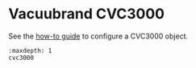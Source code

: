 # Vacuubrand CVC3000
See the [how-to guide](../../devices/technical/cvc3000.md) to configure a CVC3000 object.

```{toctree}
:maxdepth: 1
cvc3000
```
